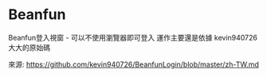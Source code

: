 # Beanfun

Beanfun登入視窗 - 可以不使用瀏覽器即可登入
運作主要還是依據 kevin940726 大大的原始碼


來源: https://github.com/kevin940726/BeanfunLogin/blob/master/zh-TW.md
